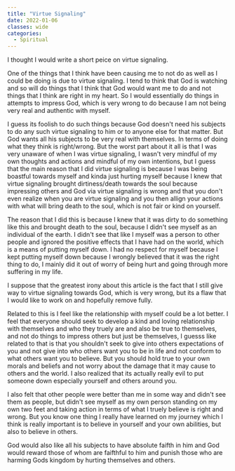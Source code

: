 ```yaml
---
title: "Virtue Signaling"
date: 2022-01-06
classes: wide
categories:
  - Spiritual 
---
```


I thought I would write a short peice on virtue signaling.

One of the things that I think have been causing me to not do as well as I could be doing is due to virtue signaling. I tend to think that God is watching and so will do things that I think that God would want me to do and not things that I think are right in my heart. So I would essentially do things in attempts to impress God, which is very wrong to do because I am not being very real and authentic with myself.

I guess its foolish to do such things because God doesn't need his subjects to do any such virtue signaling to him or to anyone else for that matter. But God wants all his subjects to be very real with themselves. In terms of doing what they think is right/wrong. But the worst part about it all is that I was very unaware of when I was virtue signaling, I wasn't very mindful of my own thoughts and actions and mindful of my own intentions, but I guess that the main reason that I did virtue signaling is because I was being boastful towards myself and kinda just hurting myself because I knew that virtue signaling brought dirtiness/death towards the soul because impressing others and God via virtue signaling is wrong and that you don't even realize when you are virtue signaling and you then allign your actions with what will bring death to the soul, which is not fair or kind on yourself. 

The reason that I did this is because I knew that it was dirty to do something like this and brought death to the soul, because I didn't see myself as an individual of the earth. I didn't see that like I myself was a person to other people and ignored the positive effects that I have had on the world, which is a means of putting myself down. I had no respect for myself because I kept putting myself down because I wrongly believed that it was the right thing to do, I mainly did it out of worry of being hurt and going through more suffering in my life.

I suppose that the greatest irony about this article is the fact that I still give way to virtue signaling towards God, which is very wrong, but its a flaw that I would like to work on and hopefully remove fully. 

Related to this is I feel like the relationship with myself could be a lot better. I feel that everyone should seek to develop a kind and loving relationship with themselves and who they truely are and also be true to themselves, and not do things to impress others but just be themselves, I guesss like related to that is that you shouldn't seek to give into others expectations of you and not give into who others want you to be in life and not conform to what others want you to believe. But you should hold true to your own morals and beliefs and not worry about the damage that it may cause to others and the world. I also realized that its actually really evil to put someone down especially yourself and others around you. 

I also felt that other people were better than me in some way and didn't see them as people, but didn't see myself as my own person standing on my own two feet and taking action in terms of what I truely believe is right and wrong. But you know one thing I really have learned on my journey which I think is really important is to believe in yourself and your own abilities, but also to believe in others.

God would also like all his subjects to have absolute faifth in him and God would reward those of whom are faifthful to him and punish those who are harming Gods kingdom by hurting themselves and others.
